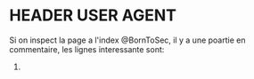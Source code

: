 # HEADER USER AGENT

Si on inspect la page a l'index @BornToSec, il y a une poartie en commentaire, les lignes interessante sont:
1) <!--
You must cumming from : "https://www.nsa.gov/" to go to the next step
-->
 
 2) Let's use this browser : "ft_bornToSec". It will help you a lot.
 
 on en deduis qu'il faut changer l'user agent et qu'il fatu qu'on viennent du site nsa. On utilisera CURL afin de changer l'user agent, et changer la reference du site anterieur par nsa.
 
 le script se situe dans le fichier script.sh

